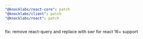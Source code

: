 ```yaml
---
"@knocklabs/react-core": patch
"@knocklabs/client": patch
"@knocklabs/react": patch
---
```


fix: remove react-query and replace with swr for react 16+ support
